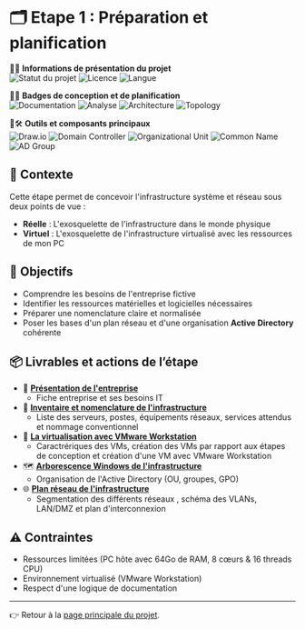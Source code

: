 # 🗂️ Etape 1 : Préparation et planification

🔹💼 **Informations de présentation du projet**  
![Statut du projet](https://img.shields.io/badge/statut-en%20cours-yellow)
![Licence](https://img.shields.io/badge/Licence-MIT-blue)
![Langue](https://img.shields.io/badge/langue-français-blue)

🔹🧭 **Badges de conception et de planification**  
![Documentation](https://img.shields.io/badge/Documentation-Technique-blue)
![Analyse](https://img.shields.io/badge/Analyse-Infrastructure-green)
![Architecture](https://img.shields.io/badge/Architecture-Infrastructure-orange)
![Topology](https://img.shields.io/badge/Topology-Schéma-blue)

🔹🛠️ **Outils et composants principaux**  
![Draw.io](https://img.shields.io/badge/Draw.io-Design%20d'infrastructure-orange?logo=diagramsdotnet)
![Domain Controller](https://img.shields.io/badge/Domain%20Controller-DC-0078D6?logo=windows)
![Organizational Unit](https://img.shields.io/badge/Organizational%20Unit-OU-1E90FF?logo=windows)
![Common Name](https://img.shields.io/badge/Common%20Name-CN-4682B4?logo=windows)
![AD Group](https://img.shields.io/badge/AD%20Group-Groupe-005A9C?logo=windows)

## 📝 Contexte
Cette étape permet de concevoir l'infrastructure système et réseau sous deux points de vue :
- **Réelle** : L'exosquelette de l'infrastructure dans le monde physique
- **Virtuel** : L'exosquelette de l'infrastructure virtualisé avec les ressources de mon PC

## 🎯 Objectifs
- Comprendre les besoins de l'entreprise fictive
- Identifier les ressources matérielles et logicielles nécessaires
- Préparer une nomenclature claire et normalisée
- Poser les bases d'un plan réseau et d'une organisation **Active Directory** cohérente

## 📦 Livrables et actions de l’étape
- 🏢 **[Présentation de l'entreprise](./entreprise.md)**
  - Fiche entreprise et ses besoins IT
- 🧾 **[Inventaire et nomenclature de l'infrastructure](./inventaire.md)**
  - Liste des serveurs, postes, équipements réseaux, services attendus et nommage conventionnel
- 💽 **[La virtualisation avec VMware Workstation](./vmware.md)**
  - Caractrériques des VMs, création des VMs par rapport aux étapes de conception et création d'une VM avec VMware Workstation
- 🗺️ **[Arborescence Windows de l'infrastructure](./arborescence.md)**
  - Organisation de l'Active Directory (OU, groupes, GPO)
- 🌐 **[Plan réseau de l'infrastructure](./plan.md)**
  - Segmentation des différents réseaux , schéma des VLANs, LAN/DMZ et plan d'interconnexion

## ⚠️ Contraintes
- Ressources limitées (PC hôte avec 64Go de RAM, 8 cœurs & 16 threads CPU)
- Environnement virtualisé (VMware Workstation)
- Respect d'une logique de documentation

---

👉 Retour à la [page principale du projet](/README.md).